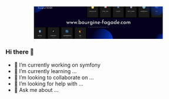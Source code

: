 <p align="center">
  <img src="cover-image.jpeg" width="350" title="Bourgine Bérenger, Développeur PHP SYMFONY">
</p>

### Hi there 👋
- 🔭 I’m currently working on symfony
- 🌱 I’m currently learning ...
- 👯 I’m looking to collaborate on ...
- 🤔 I’m looking for help with ...
- 💬 Ask me about ...

<!--
**kirokou/kirokou** is a ✨ _special_ ✨ repository because its `README.md` (this file) appears on your GitHub profile.

Here are some ideas to get you started:


- 📫 How to reach me: ...
- 😄 Pronouns: ...
- ⚡ Fun fact: ...

-->
